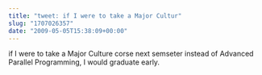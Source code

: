 ```yaml
---
title: "tweet: if I were to take a Major Cultur"
slug: "1707026357"
date: "2009-05-05T15:38:09+00:00"
---
```

if I were to take a Major Culture corse next semseter instead of Advanced Parallel Programming, I would graduate early.
